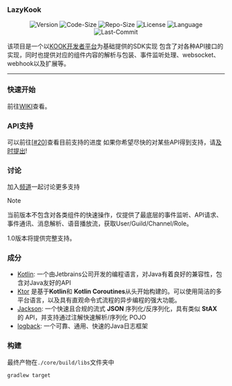 ### LazyKook

<div style="text-align: center;">

![Version](https://img.shields.io/github/v/release/huanmeng-qwq/LazyKook?style=plastic)
![Code-Size](https://img.shields.io/github/languages/code-size/huanmeng-qwq/LazyKook?style=plastic)
![Repo-Size](https://img.shields.io/github/repo-size/huanmeng-qwq/LazyKook?style=plastic)
![License](https://img.shields.io/github/license/huanmeng-qwq/LazyKook?style=plastic)
![Language](https://img.shields.io/github/languages/top/huanmeng-qwq/LazyKook?style=plastic)
![Last-Commit](https://img.shields.io/github/last-commit/huanmeng-qwq/LazyKook?style=plastic)
</div>

该项目是一个以[KOOK开发者平台](https://developer.kookapp.cn)为基础提供的SDK实现
包含了对各种API接口的实现，同时也提供对应的组件内容的解析与包装、事件监听处理、websocket、webhook以及扩展等。

---

### 快速开始
前往[WIKI](https://github.com/huanmeng-qwq/LazyKook/wiki)查看。

### API支持
可以前往[[#20](https://github.com/huanmeng-qwq/LazyKook/issues/20)]查看目前支持的进度
如果你希望尽快的对某些API得到支持，请[及时提出](https://github.com/huanmeng-qwq/LazyKook/issues/new?assignees=&labels=enhancement&projects=&template=issue-feat.md&title=feat%3A+API%E9%9C%80%E6%B1%82)!

### 讨论
加入[频道](https://kook.top/IO8ZBE)一起讨论更多支持

> [!NOTE]
> 当前版本不包含对各类组件的快速操作，仅提供了最底层的事件监听、API请求、事件通讯、消息解析、语音播放流，获取User/Guild/Channel/Role。
> 
> 1.0版本将提供完整支持。


### 成分
- [Kotlin](https://kotlinlang.org): 一个由Jetbrains公司开发的编程语言，对Java有着良好的兼容性，包含对Java友好的API
- [Ktor](https://ktor.io) 是基于**Kotlin**和 **Kotlin Coroutines**从头开始构建的。可以使用简洁的多平台语言，以及具有直观命令式流程的异步编程的强大功能。
- [Jackson](https://github.com/FasterXML/jackson-core): 一个快速且合规的流式 **JSON** 序列化/反序列化，具有类似 **StAX** 的 API，并支持通过注解快速解析/序列化 POJO
- [logback](https://github.com/qos-ch/logback): 一个可靠、通用、快速的Java日志框架


### 构建
最终产物在`./core/build/libs`文件夹中
```shell
gradlew target
```